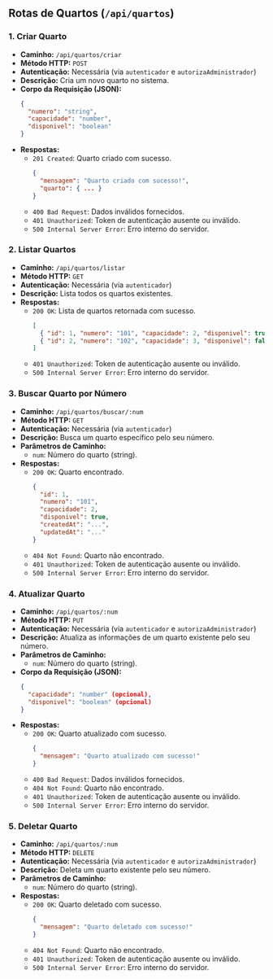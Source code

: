 ## Rotas de Quartos (`/api/quartos`)

### 1. Criar Quarto
- **Caminho:** `/api/quartos/criar`
- **Método HTTP:** `POST`
- **Autenticação:** Necessária (via `autenticador` e `autorizaAdministrador`)
- **Descrição:** Cria um novo quarto no sistema.
- **Corpo da Requisição (JSON):**
  ```json
  {
    "numero": "string",
    "capacidade": "number",
    "disponivel": "boolean"
  }
  ```
- **Respostas:**
  - `201 Created`: Quarto criado com sucesso.
    ```json
    {
      "mensagem": "Quarto criado com sucesso!",
      "quarto": { ... }
    }
    ```
  - `400 Bad Request`: Dados inválidos fornecidos.
  - `401 Unauthorized`: Token de autenticação ausente ou inválido.
  - `500 Internal Server Error`: Erro interno do servidor.

### 2. Listar Quartos
- **Caminho:** `/api/quartos/listar`
- **Método HTTP:** `GET`
- **Autenticação:** Necessária (via `autenticador`)
- **Descrição:** Lista todos os quartos existentes.
- **Respostas:**
  - `200 OK`: Lista de quartos retornada com sucesso.
    ```json
    [
      { "id": 1, "numero": "101", "capacidade": 2, "disponivel": true, "createdAt": "...", "updatedAt": "..." },
      { "id": 2, "numero": "102", "capacidade": 3, "disponivel": false, "createdAt": "...", "updatedAt": "..." }
    ]
    ```
  - `401 Unauthorized`: Token de autenticação ausente ou inválido.
  - `500 Internal Server Error`: Erro interno do servidor.

### 3. Buscar Quarto por Número
- **Caminho:** `/api/quartos/buscar/:num`
- **Método HTTP:** `GET`
- **Autenticação:** Necessária (via `autenticador`)
- **Descrição:** Busca um quarto específico pelo seu número.
- **Parâmetros de Caminho:**
  - `num`: Número do quarto (string).
- **Respostas:**
  - `200 OK`: Quarto encontrado.
    ```json
    {
      "id": 1,
      "numero": "101",
      "capacidade": 2,
      "disponivel": true,
      "createdAt": "...",
      "updatedAt": "..."
    }
    ```
  - `404 Not Found`: Quarto não encontrado.
  - `401 Unauthorized`: Token de autenticação ausente ou inválido.
  - `500 Internal Server Error`: Erro interno do servidor.

### 4. Atualizar Quarto
- **Caminho:** `/api/quartos/:num`
- **Método HTTP:** `PUT`
- **Autenticação:** Necessária (via `autenticador` e `autorizaAdministrador`)
- **Descrição:** Atualiza as informações de um quarto existente pelo seu número.
- **Parâmetros de Caminho:**
  - `num`: Número do quarto (string).
- **Corpo da Requisição (JSON):**
  ```json
  {
    "capacidade": "number" (opcional),
    "disponivel": "boolean" (opcional)
  }
  ```
- **Respostas:**
  - `200 OK`: Quarto atualizado com sucesso.
    ```json
    {
      "mensagem": "Quarto atualizado com sucesso!"
    }
    ```
  - `400 Bad Request`: Dados inválidos fornecidos.
  - `404 Not Found`: Quarto não encontrado.
  - `401 Unauthorized`: Token de autenticação ausente ou inválido.
  - `500 Internal Server Error`: Erro interno do servidor.

### 5. Deletar Quarto
- **Caminho:** `/api/quartos/:num`
- **Método HTTP:** `DELETE`
- **Autenticação:** Necessária (via `autenticador` e `autorizaAdministrador`)
- **Descrição:** Deleta um quarto existente pelo seu número.
- **Parâmetros de Caminho:**
  - `num`: Número do quarto (string).
- **Respostas:**
  - `200 OK`: Quarto deletado com sucesso.
    ```json
    {
      "mensagem": "Quarto deletado com sucesso!"
    }
    ```
  - `404 Not Found`: Quarto não encontrado.
  - `401 Unauthorized`: Token de autenticação ausente ou inválido.
  - `500 Internal Server Error`: Erro interno do servidor.
